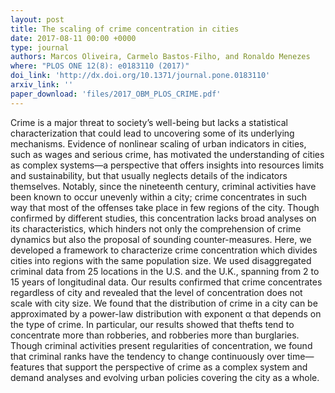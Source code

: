 ```yaml
---
layout: post
title: The scaling of crime concentration in cities
date: 2017-08-11 00:00 +0000
type: journal
authors: Marcos Oliveira, Carmelo Bastos-Filho, and Ronaldo Menezes
where: "PLOS ONE 12(8): e0183110 (2017)"
doi_link: 'http://dx.doi.org/10.1371/journal.pone.0183110'
arxiv_link: ''
paper_download: 'files/2017_OBM_PLOS_CRIME.pdf'
---
```

Crime is a major threat to society’s well-being but lacks a statistical characterization that could lead to uncovering some of its underlying mechanisms. Evidence of nonlinear scaling of urban indicators in cities, such as wages and serious crime, has motivated the understanding of cities as complex systems—a perspective that offers insights into resources limits and sustainability, but that usually neglects details of the indicators themselves. Notably, since the nineteenth century, criminal activities have been known to occur unevenly within a city; crime concentrates in such way that most of the offenses take place in few regions of the city. Though confirmed by different studies, this concentration lacks broad analyses on its characteristics, which hinders not only the comprehension of crime dynamics but also the proposal of sounding counter-measures. Here, we developed a framework to characterize crime concentration which divides cities into regions with the same population size. We used disaggregated criminal data from 25 locations in the U.S. and the U.K., spanning from 2 to 15 years of longitudinal data. Our results confirmed that crime concentrates regardless of city and revealed that the level of concentration does not scale with city size. We found that the distribution of crime in a city can be approximated by a power-law distribution with exponent α that depends on the type of crime. In particular, our results showed that thefts tend to concentrate more than robberies, and robberies more than burglaries. Though criminal activities present regularities of concentration, we found that criminal ranks have the tendency to change continuously over time—features that support the perspective of crime as a complex system and demand analyses and evolving urban policies covering the city as a whole.
